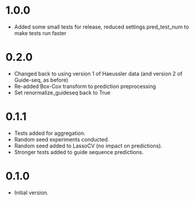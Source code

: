 # 1.0.0
* Added some small tests for release, reduced settings.pred_test_num to make tests run faster

# 0.2.0
* Changed back to using version 1 of Haeussler data (and version 2 of Guide-seq, as before)
* Re-added Box-Cox transform to prediction preprocessing
* Set renormalize_guideseq back to True

# 0.1.1
* Tests added for aggregation.
* Random seed experiments conducted.
* Random seed added to LassoCV (no impact on predictions).
* Stronger tests added to guide sequence predictions.

# 0.1.0
* Initial version.
